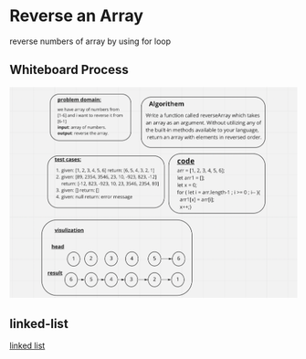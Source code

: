 # Reverse an Array

reverse numbers of array by using for loop

## Whiteboard Process

![whiteboard process](../assets/lab1.png)

## linked-list

[linked list](https://github.com/saraaltayeh/data-structures-and-algorithms/pull/10)
